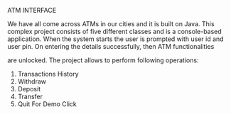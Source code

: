 ATM INTERFACE

We have all come across ATMs in our cities and it is built on Java. This complex project consists of five different classes and is a console-based application. When the system starts the user is prompted with user id and user pin. On entering the details successfully, then ATM functionalities

are unlocked. The project allows to perform following operations:

1. Transactions History
2. Withdraw
3. Deposit
4. Transfer
5. Quit
For Demo Click
